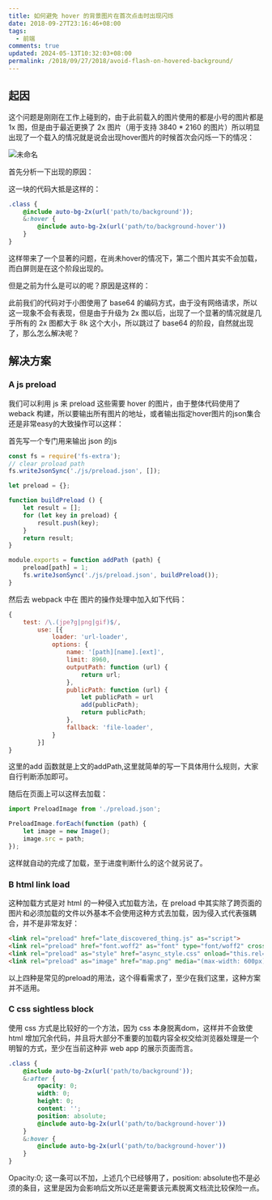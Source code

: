 ```yaml
---
title: 如何避免 hover 的背景图片在首次点击时出现闪烁
date: 2018-09-27T23:16:46+08:00
tags:
  - 前端
comments: true
updated: 2024-05-13T10:32:03+08:00
permalink: /2018/09/27/2018/avoid-flash-on-hovered-background/
---
```




## 起因



这个问题是刚刚在工作上碰到的，由于此前载入的图片使用的都是小号的图片都是 1x 图，但是由于最近更换了 2x 图片（用于支持 3840 * 2160 的图片）所以明显出现了一个载入的情况就是说会出现hover图片的时候首次会闪烁一下的情况：



<!--more-->



![未命名](https://cdn.iceprosurface.com/upload/md/2018-09-27-074735.gif)





首先分析一下出现的原因：



这一块的代码大抵是这样的：



```scss
.class {
    @include auto-bg-2x(url('path/to/background'));
    &:hover {
        @include auto-bg-2x(url('path/to/background-hover'))
    }
}
```



这样带来了一个显著的问题，在尚未hover的情况下，第二个图片其实不会加载，而白屏则是在这个阶段出现的。



但是之前为什么是可以的呢？原因是这样的：



此前我们的代码对于小图使用了 base64 的编码方式，由于没有网络请求，所以这一现象不会有表现，但是由于升级为 2x 图以后，出现了一个显著的情况就是几乎所有的 2x 图都大于 8k 这个大小，所以跳过了 base64 的阶段，自然就出现了，那么怎么解决呢？



## 解决方案



### A js preload



我们可以利用 js 来 preload 这些需要 hover 的图片，由于整体代码使用了weback 构建，所以要输出所有图片的地址，或者输出指定hover图片的json集合还是非常easy的大致操作可以这样：



首先写一个专门用来输出 json 的js

```js
const fs = require('fs-extra');
// clear proload path
fs.writeJsonSync('./js/preload.json', []);

let preload = {};

function buildPreload () {
    let result = [];
    for (let key in preload) {
        result.push(key);
    }
    return result;
} 

module.exports = function addPath (path) {
    preload[path] = 1;
    fs.writeJsonSync('./js/preload.json', buildPreload());
}

```

然后去 webpack 中在 图片的操作处理中加入如下代码：



```js
{
    test: /\.(jpe?g|png|gif)$/,
        use: [{
            loader: 'url-loader',
            options: {
                name: '[path][name].[ext]',
                limit: 8960,
                outputPath: function (url) {
                    return url;
                },
                publicPath: function (url) {
                    let publicPath = url
                    add(publicPath);
                    return publicPath;
                },
                fallback: 'file-loader',
            }
        }]
}
```

这里的add 函数就是上文的addPath,这里就简单的写一下具体用什么规则，大家自行判断添加即可。



随后在页面上可以这样去加载：



```js
import PreloadImage from './preload.json';

PreloadImage.forEach(function (path) {
    let image = new Image();
    image.src = path;
});
```



这样就自动的完成了加载，至于进度判断什么的这个就另说了。



### B html link load



这种加载方式是对 html 的一种侵入式加载方法，在 preload 中其实除了跨页面的图片和必须加载的文件以外基本不会使用这种方式去加载，因为侵入式代表强耦合，并不是非常友好：



```html
<link rel="preload" href="late_discovered_thing.js" as="script">
<link rel="preload" href="font.woff2" as="font" type="font/woff2" crossorigin>
<link rel="preload" as="style" href="async_style.css" onload="this.rel='stylesheet'">
<link rel="preload" as="image" href="map.png" media="(max-width: 600px)">
```



以上四种是常见的preload的用法，这个得看需求了，至少在我们这里，这种方案并不适用。



### C css sightless block



使用 css 方式是比较好的一个方法，因为 css 本身脱离dom，这样并不会致使html 增加冗余代码，并且将大部分不重要的加载内容全权交给浏览器处理是一个明智的方式，至少在当前这种非 web app 的展示页面而言。



```scss
.class {
    @include auto-bg-2x(url('path/to/background'));
    &:after {
        opacity: 0;
        width: 0;
        height: 0;
        content: '';
        position: absolute;
        @include auto-bg-2x(url('path/to/background-hover'))
    }
    &:hover {
        @include auto-bg-2x(url('path/to/background-hover'))
    }
}
```



Opacity:0; 这一条可以不加，上述几个已经够用了，position: absolute也不是必须的条目，这里是因为会影响后文所以还是需要该元素脱离文档流比较保险一点。

